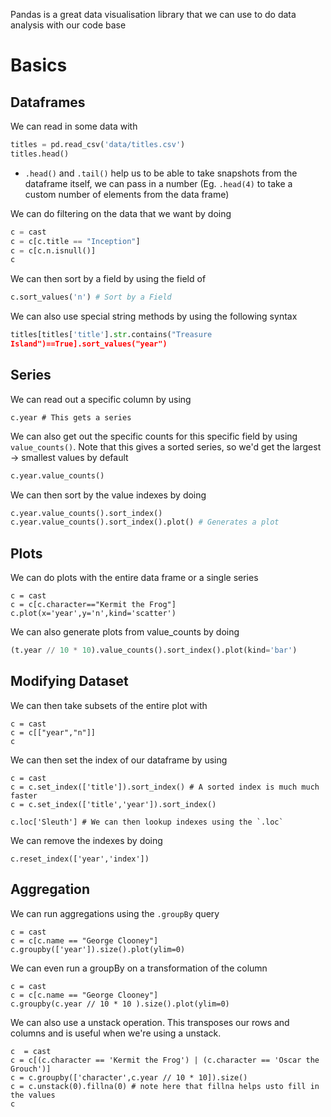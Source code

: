 
Pandas is a great data visualisation library that we can use to do data analysis with our code base

# Basics

## Dataframes

We can read in some data with 

```python
titles = pd.read_csv('data/titles.csv')
titles.head()
```

- `.head()` and `.tail()` help us to be able to take snapshots from the dataframe itself, we can pass in a number (Eg. `.head(4)` to take a custom number of elements from the data frame)

We can do filtering on the data that we want by doing

```python
c = cast
c = c[c.title == "Inception"]
c = c[c.n.isnull()]
c
```

We can then sort by a field by using the field of 

```python
c.sort_values('n') # Sort by a Field
```

We can also use special string methods by using the following syntax
```python
titles[titles['title'].str.contains("Treasure
Island")==True].sort_values("year")
```
## Series

We can read out a specific column by using 

```
c.year # This gets a series
```

We can also get out the specific counts for this specific field by using `value_counts()`. Note that this gives a sorted series, so we'd get the largest -> smallest values by default

```python
c.year.value_counts()
```

We can then sort by the value indexes by doing

```python
c.year.value_counts().sort_index()
c.year.value_counts().sort_index().plot() # Generates a plot
```

## Plots

We can do plots with the entire data frame or a single series

```
c = cast
c = c[c.character=="Kermit the Frog"]
c.plot(x='year',y='n',kind='scatter')
```

We can also generate plots from value_counts by doing

```python
(t.year // 10 * 10).value_counts().sort_index().plot(kind='bar')
```

## Modifying Dataset

We can then take subsets of the entire plot with 

```
c = cast
c = c[["year","n"]]
c
```

We can then set the index of our dataframe by using 

```
c = cast
c = c.set_index(['title']).sort_index() # A sorted index is much much faster
c = c.set_index(['title','year']).sort_index()

c.loc['Sleuth'] # We can then lookup indexes using the `.loc`
```

We can remove the indexes by doing
```
c.reset_index(['year','index'])
```


## Aggregation

We can run aggregations using the `.groupBy`  query

```
c = cast
c = c[c.name == "George Clooney"]
c.groupby(['year']).size().plot(ylim=0)
```

We can even run a groupBy on a transformation of the column

```
c = cast
c = c[c.name == "George Clooney"]
c.groupby(c.year // 10 * 10 ).size().plot(ylim=0)
```

We can also use a unstack operation. This transposes our rows and columns and is useful when we're using a unstack.

```
c  = cast
c = c[(c.character == 'Kermit the Frog') | (c.character == 'Oscar the Grouch')]
c = c.groupby(['character',c.year // 10 * 10]).size()
c = c.unstack(0).fillna(0) # note here that fillna helps usto fill in the values
c
```




